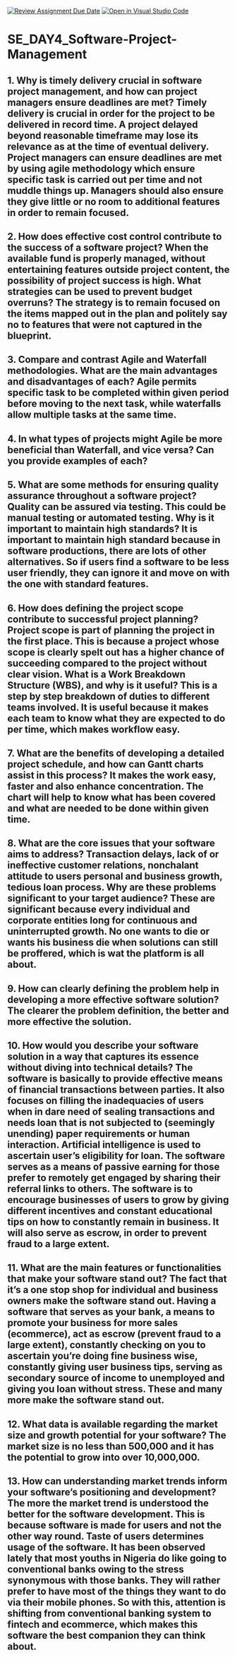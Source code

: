 [![Review Assignment Due Date](https://classroom.github.com/assets/deadline-readme-button-22041afd0340ce965d47ae6ef1cefeee28c7c493a6346c4f15d667ab976d596c.svg)](https://classroom.github.com/a/9pw6JKcu)
[![Open in Visual Studio Code](https://classroom.github.com/assets/open-in-vscode-2e0aaae1b6195c2367325f4f02e2d04e9abb55f0b24a779b69b11b9e10269abc.svg)](https://classroom.github.com/online_ide?assignment_repo_id=18430668&assignment_repo_type=AssignmentRepo)
# SE_DAY4_Software-Project-Management
## 1. Why is timely delivery crucial in software project management, and how can project managers ensure deadlines are met? Timely delivery is crucial in order for the project to be delivered in record time. A project delayed beyond reasonable timeframe may lose its relevance as at the time of eventual delivery. Project managers can ensure deadlines are met by using agile methodology which ensure specific task is carried out per time and not muddle things up. Managers should also ensure they give little or no room to additional features in order to remain focused.
## 2. How does effective cost control contribute to the success of a software project? When the available fund is properly managed, without entertaining features outside project content, the possibility of project success is high. What strategies can be used to prevent budget overruns? The strategy is to remain focused on the items mapped out in the plan and politely say no to features that were not captured in the blueprint.
## 3. Compare and contrast Agile and Waterfall methodologies. What are the main advantages and disadvantages of each? Agile permits specific task to be completed within given period before moving to the next task, while waterfalls allow multiple tasks at the same time.
## 4. In what types of projects might Agile be more beneficial than Waterfall, and vice versa? Can you provide examples of each?
## 5. What are some methods for ensuring quality assurance throughout a software project? Quality can be assured via testing. This could be manual testing or automated testing. Why is it important to maintain high standards? It is important to maintain high standard because in software productions, there are lots of other alternatives. So if users find a software to be less user friendly, they can ignore it and move on with the one with standard features.
## 6. How does defining the project scope contribute to successful project planning? Project scope is part of planning the project in the first place. This is because a project whose scope is clearly spelt out has a higher chance of succeeding compared to the project without clear vision. What is a Work Breakdown Structure (WBS), and why is it useful? This is a step by step breakdown of duties to different teams involved. It is useful because it makes each team to know what they are expected to do per time, which makes workflow easy.
## 7. What are the benefits of developing a detailed project schedule, and how can Gantt charts assist in this process? It makes the work easy, faster and also enhance concentration. The chart will help to know what has been covered and what are needed to be done within given time.
## 8. What are the core issues that your software aims to address? Transaction delays, lack of or ineffective customer relations, nonchalant attitude to users personal and business growth, tedious loan process. Why are these problems significant to your target audience? These are significant because every individual and corporate entities long for continuous and uninterrupted growth. No one wants to die or wants his business die when solutions can still be proffered, which is wat the platform is all about.
## 9. How can clearly defining the problem help in developing a more effective software solution? The clearer the problem definition, the better and more effective the solution. 
## 10. How would you describe your software solution in a way that captures its essence without diving into technical details? The software is basically to provide effective means of financial transactions between parties. It also focuses on filling the inadequacies of users when in dare need of sealing transactions and needs loan that is not subjected to (seemingly unending) paper requirements or human interaction. Artificial intelligence is used to ascertain user’s eligibility for loan. The software serves as a means of passive earning for those prefer to remotely get engaged by sharing their referral links to others. The software is to encourage businesses of users to grow by giving different incentives and constant educational tips on how to constantly remain in business. It will also serve as escrow, in order to prevent fraud to a large extent.
## 11. What are the main features or functionalities that make your software stand out? The fact that it’s a one stop shop for individual and business owners make the software stand out. Having a software that serves as your bank, a means to promote your business for more sales (ecommerce), act as escrow (prevent fraud to a large extent), constantly checking on you to ascertain you’re doing fine business wise, constantly giving user business tips, serving as secondary source of income to unemployed and giving you loan without stress. These and many more make the software stand out.
## 12. What data is available regarding the market size and growth potential for your software? The market size is no less than 500,000 and it has the potential to grow into over 10,000,000.
## 13. How can understanding market trends inform your software’s positioning and development? The more the market trend is understood the better for the software development. This is because software is made for users and not the other way round. Taste of users determines usage of the software. It has been observed lately that most youths in Nigeria do like going to conventional banks owing to the stress synonymous with those banks. They will rather prefer to have most of the things they want to do via their mobile phones. So with this, attention is shifting from conventional banking system to fintech and ecommerce, which makes this software the best companion they can think about.
